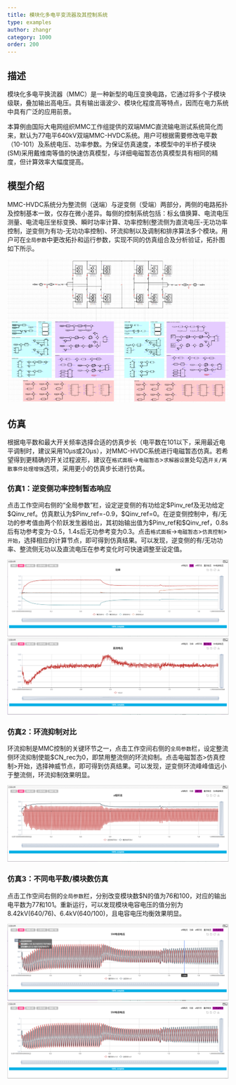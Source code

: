 ```yaml
---
title: 模块化多电平变流器及其控制系统
type: examples
author: zhangr
category: 1000
order: 200
---
```


## 描述
模块化多电平换流器（MMC）是一种新型的电压变换电路，它通过将多个子模块级联，叠加输出高电压。具有输出谐波少、模块化程度高等特点，因而在电力系统中具有广泛的应用前景。 

本算例由国际大电网组织MMC工作组提供的双端MMC直流输电测试系统简化而来，默认为77电平640kV双端MMC-HVDC系统。用户可根据需要修改电平数（10-101）及系统电压、功率参数。为保证仿真速度，本模型中的半桥子模块(SM)采用戴维南等值的快速仿真模型，与详细电磁暂态仿真模型具有相同的精度，但计算效率大幅度提高。

## 模型介绍

MMC-HVDC系统分为整流侧（送端）与逆变侧（受端）两部分，两侧的电路拓扑及控制基本一致，仅存在微小差异。每侧的控制系统包括：标幺值换算、电流电压测量、电流电压坐标变换、瞬时功率计算、功率控制(整流侧为直流电压-无功功率控制，逆变侧为有功-无功功率控制)、环流抑制以及调制和排序算法多个模块。用户可在`全局参数`中更改拓扑和运行参数，实现不同的仿真组合及分析验证，拓扑图如下所示。

![拓扑图](MMC/M.png "MMC的仿真电路图")


## 仿真

根据电平数和最大开关频率选择合适的仿真步长（电平数在101以下，采用最近电平调制时，建议采用10μs或20μs），对MMC-HVDC系统进行电磁暂态仿真。若希望得到更精确的开关过程波形，建议在`格式面板`->`电磁暂态`>`求解器设置`处勾选`开关/离散事件处理增强`选项，采用更小的仿真步长进行仿真。

### 仿真1：逆变侧功率控制暂态响应

点击工作空间右侧的“全局参数”栏，设定逆变侧的有功给定\$Pinv\_ref及无功给定\$Qinv\_ref。仿真默认为\$Pinv\_ref=-0.9，\$Qinv\_ref=0。在逆变侧控制中，有/无功的参考值由两个阶跃发生器给出，其初始输出值为\$Pinv\_ref和\$Qinv\_ref，0.8s后有功参考变为-0.5，1.4s后无功参考变为0.3。点击`格式面板`->`电磁暂态`>`仿真控制`>`开始`，选择相应的计算节点，即可得到仿真结果。可以发现，逆变侧的有/无功功率、整流侧无功以及直流电压在参考变化时可快速调整至设定值。

![仿真图](MMC/M1.png "送受端功率仿真结果")
![仿真图](MMC/M2.png "直流电压仿真结果")

### 仿真2：环流抑制对比

环流抑制是MMC控制的关键环节之一，点击工作空间右侧的`全局参数`栏，设定整流侧环流抑制使能$CN_rec为0，即禁用整流侧的环流抑制。点击电磁暂态>仿真控制>开始，选择神威节点，即可得到仿真结果。可以发现，逆变侧环流峰峰值远小于整流侧，环流抑制效果明显。

![仿真图](MMC/M3.png "环流抑制对比仿真结果")

### 仿真3：不同电平数/模块数仿真

点击工作空间右侧的`全局参数`栏，分别改变模块数$N的值为76和100，对应的输出电平数为77和101。重新运行，可以发现模块电容电压的值分别为8.42kV(640/76)、6.4kV(640/100)，且电容电压均衡效果明显。

![仿真图](MMC/M4.png "模块数为76时的电容电压仿真结果")
![仿真图](MMC/M5.png "模块数为100时的电容电压仿真结果")